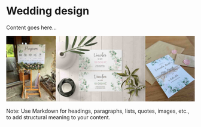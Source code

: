 # Wedding design

Content goes here…

![Alt text description.](kolaz.jpg)

Note: Use Markdown for headings, paragraphs, lists, quotes, images, etc., to add structural meaning to your content.
